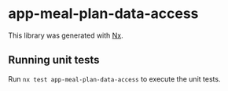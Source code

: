 # app-meal-plan-data-access

This library was generated with [Nx](https://nx.dev).

## Running unit tests

Run `nx test app-meal-plan-data-access` to execute the unit tests.
